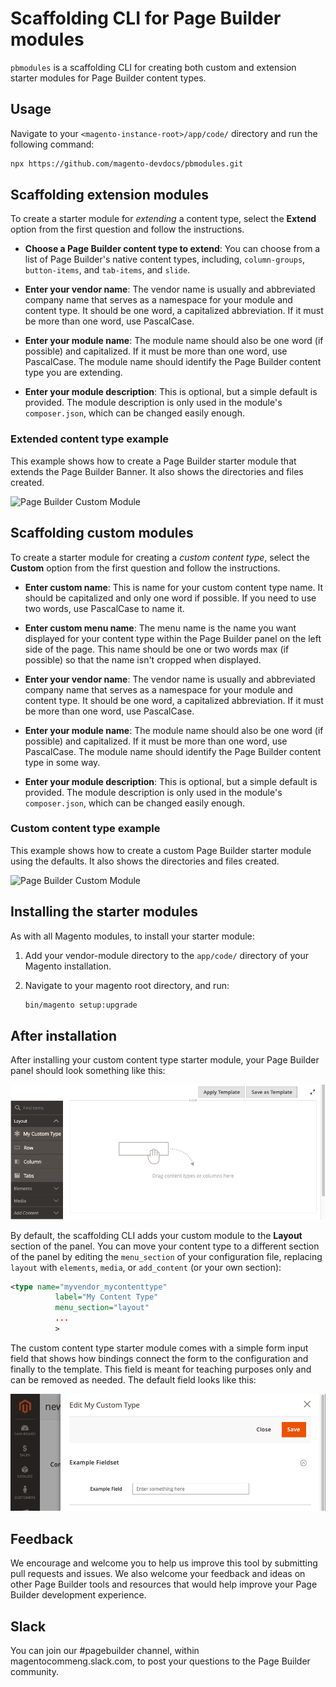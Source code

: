 # Scaffolding CLI for Page Builder modules

`pbmodules` is a scaffolding CLI for creating both custom and extension starter modules for Page Builder content types.

## Usage

Navigate to your `<magento-instance-root>/app/code/` directory and run the following command:

```bash
npx https://github.com/magento-devdocs/pbmodules.git
```

## Scaffolding extension modules

To create a starter module for _extending_ a content type, select the **Extend** option from the first question and follow the instructions.

- **Choose a Page Builder content type to extend**: You can choose from a list of Page Builder's native content types, including, `column-groups`, `button-items`, and `tab-items`, and `slide`.

- **Enter your vendor name**: The vendor name is usually and abbreviated company name that serves as a namespace for your module and content type. It should be one word, a capitalized abbreviation. If it must be more than one word, use PascalCase.

- **Enter your module name**: The module name should also be one word (if possible) and capitalized. If it must be more than one word, use PascalCase. The module name should identify the Page Builder content type you are extending.

- **Enter your module description**: This is optional, but a simple default is provided. The module description is only used in the module's `composer.json`, which can be changed easily enough.

### Extended content type example
This example shows how to create a Page Builder starter module that extends the Page Builder Banner. It also shows the directories and files created.

![Page Builder Custom Module](pb-extension.gif "Creating an extension module")

## Scaffolding custom modules

To create a starter module for creating a _custom content type_, select the **Custom** option from the first question and follow the instructions.

- **Enter custom name**: This is name for your custom content type name. It should be capitalized and only one word if possible. If you need to use two words, use PascalCase to name it.

- **Enter custom menu name**: The menu name is the name you want displayed for your content type within the Page Builder panel on the left side of the page. This name should be one or two words max (if possible) so that the name isn't cropped when displayed.

- **Enter your vendor name**: The vendor name is usually and abbreviated company name that serves as a namespace for your module and content type. It should be one word, a capitalized abbreviation. If it must be more than one word, use PascalCase.

- **Enter your module name**: The module name should also be one word (if possible) and capitalized. If it must be more than one word, use PascalCase. The module name should identify the Page Builder content type in some way.

- **Enter your module description**: This is optional, but a simple default is provided. The module description is only used in the module's `composer.json`, which can be changed easily enough.

### Custom content type example

This example shows how to create a custom Page Builder starter module using the defaults. It also shows the directories and files created.

![Page Builder Custom Module](pb-custom.gif "Creating a custom module")

## Installing the starter modules

As with all Magento modules, to install your starter module:

1. Add your vendor-module directory to the `app/code/` directory of your Magento installation.
2. Navigate to your magento root directory, and run:

   ```bash
   bin/magento setup:upgrade
   ```

## After installation

After installing your custom content type starter module, your Page Builder panel should look something like this:

![Custom module panel](custom-module-panel.png "Custom module in panel")

By default, the scaffolding CLI adds your custom module to the **Layout** section of the panel. You can move your content type to a different section of the panel by editing the `menu_section` of your configuration file, replacing `layout` with `elements`, `media`, or `add_content` (or your own section):

```xml
<type name="myvendor_mycontenttype"
          label="My Content Type"
          menu_section="layout"
          ...
          >
```

The custom content type starter module comes with a simple form input field that shows how bindings connect the form to the configuration and finally to the template. This field is meant for teaching purposes only and can be removed as needed. The default field looks like this:

![Custom module form](custom-module-form.png "Custom module form")

## Feedback
We encourage and welcome you to help us improve this tool by submitting pull requests and issues.  We also welcome your feedback and ideas on other Page Builder tools and resources that would help improve your Page Builder development experience.

## Slack
You can join our #pagebuilder channel, within magentocommeng.slack.com, to post your questions to the Page Builder community.
